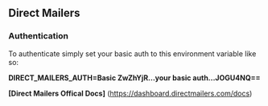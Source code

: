## Direct Mailers

### Authentication

To authenticate simply set your basic auth to this environment variable like so:

**DIRECT_MAILERS_AUTH=Basic ZwZhYjR...your basic auth...JOGU4NQ==**

**[Direct Mailers Offical Docs]** (https://dashboard.directmailers.com/docs)

